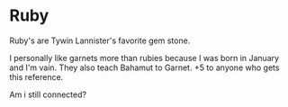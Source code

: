 # Ruby

Ruby's are Tywin Lannister's favorite gem stone. 

I personally like garnets more than rubies because I was born in January and I'm vain. They also teach Bahamut to Garnet. +5 to anyone who gets this reference. 

Am i still connected?